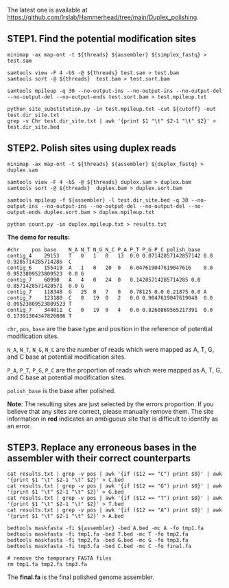 The latest one is available at https://github.com/lrslab/Hammerhead/tree/main/Duplex_polishing.

## STEP1. Find the potential modification sites

```shell
minimap -ax map-ont -t ${threads} ${assembler} ${simplex_fastq} > test.sam

samtools view -F 4 -bS -@ ${threads} test.sam > test.bam
samtools sort -@ ${threads}  test.bam > test.sort.bam

samtools mpileup -q 30 --no-output-ins --no-output-ins --no-output-del --no-output-del --no-output-ends test.sort.bam > test.mpileup.txt 

python site_substitution.py -in test.mpileup.txt -cut ${cutoff} -out test.dir_site.txt
grep -v Chr test.dir_site.txt | awk '{print $1 "\t" $2-1 "\t" $2}' > test.dir_site.bed
```



## STEP2. Polish sites using duplex reads

```shell
minimap -ax map-ont -t ${threads} ${assembler} ${duplex_fastq} > duplex.sam

samtools view -F 4 -bS -@ ${threads} duplex.sam > duplex.bam
samtools sort -@ ${threads}  duplex.bam > duplex.sort.bam

samtools mpileup -f ${assembler} -l test.dir_site.bed -q 30 --no-output-ins --no-output-ins --no-output-del --no-output-del --no-output-ends duplex.sort.bam > duplex.mpileup.txt

python count.py -in duplex.mpileup.txt > results.txt
```

**The demo for results:**

```shell
#chr	pos	base	N_A	N_T	N_G	N_C	P_A	P_T	P_G	P_C	polish_base
contig_4	29153	T	0	1	0	13	0.0	0.07142857142857142	0.0	0.9285714285714286	C
contig_6	155419	A	1	0	20	0	0.047619047619047616	0.0	0.9523809523809523	0.0	G
contig_7	60990	A	4	0	24	0	0.14285714285714285	0.0	0.8571428571428571	0.0	G
contig_7	118348	G	25	0	7	0	0.78125	0.0	0.21875	0.0	A
contig_7	123180	C	0	19	0	2	0.0	0.9047619047619048	0.0	0.09523809523809523	T
contig_7	344011	C	0	19	0	4	0.0	0.8260869565217391	0.0	0.17391304347826086	T
```

`chr`, `pos`, `base`  are the base type and position in the reference of potential modification sites.

`N_A`, `N_T`, `N_G`, `N_C` are the number of reads which were mapped as A, T, G, and C base at potential modification sites.

`P_A`, `P_T`, `P_G`, `P_C` are the proportion of reads which were mapped as A, T, G, and C base at potential modification sites.

`polish_base`  is the base after polished. 

**Note**: The resulting sites are just selected by the errors proportion. If you believe that any sites are correct, please manually remove them. The site information in **red** indicates an ambiguous site that is difficult to identify as an error.



## STEP3. Replace any erroneous bases in the assembler with their correct counterparts

```shell
cat results.txt | grep -v pos | awk '{if ($12 == "C") print $0}' | awk '{print $1 "\t" $2-1 "\t" $2}' > C.bed
cat results.txt | grep -v pos | awk '{if ($12 == "G") print $0}' | awk '{print $1 "\t" $2-1 "\t" $2}' > G.bed
cat results.txt | grep -v pos | awk '{if ($12 == "T") print $0}' | awk '{print $1 "\t" $2-1 "\t" $2}' > T.bed
cat results.txt | grep -v pos | awk '{if ($12 == "A") print $0}' | awk '{print $1 "\t" $2-1 "\t" $2}' > A.bed

bedtools maskfasta -fi ${assembler} -bed A.bed -mc A -fo tmp1.fa
bedtools maskfasta -fi tmp1.fa -bed T.bed -mc T -fo tmp2.fa
bedtools maskfasta -fi tmp2.fa -bed G.bed -mc G -fo tmp3.fa
bedtools maskfasta -fi tmp3.fa -bed C.bed -mc C -fo final.fa

# remove the temporary FASTA files
rm tmp1.fa tmp2.fa tmp3.fa
```

The **final.fa**  is the final polished genome assembler.

